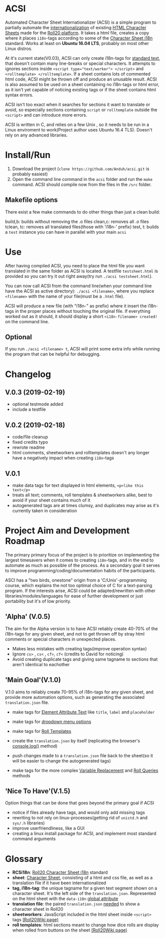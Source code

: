 # ACSI
Automated Character Sheet Internationalizer (ACSI) is a simple program to partially automate the [internationalization](https://wiki.roll20.net/Character_Sheet_i18n) of existing [HTML Character Sheets](https://github.com/Roll20/roll20-character-sheets) made for the [Roll20 platform](https://en.wikipedia.org/wiki/Roll20). It takes a html file, creates a copy where it places `i18n`-tags according to some of the [Character Sheet i18n](https://wiki.roll20.net/Character_Sheet_i18n) standard. Works at least on **Ubuntu 16.04 LTS**, probably on most other Linux distros.


At it's current state(V0.03), ACSI can only create i18n-tags for [standard text](https://wiki.roll20.net/Character_Sheet_i18n#Standard_Text), that doesn't contain many line-breaks or special characters. It attempts to ignores sections inside `<script type="text/worker"> </script>` and `<rolltemplate> </rolltemplate>`. If a sheet contains lots of commented html code, ACSI might be thrown off and produce an unusable result. ACSI is also assumed to be used on a sheet containing no i18n-tags or html error, as it isn't yet capable of noticing existing tags or if the sheet contains html syntax errors.

ACSI isn't too exact when it searches for sections it want to translate or avoid, so especially sections containing `script` or `rolltemplate` outside the `<script>` and <rolltemplate> can introduce more errors. 

ACSI is written in C, and relies on a few Unix , so it needs to be run in a Linux enviroment to work(Project author uses Ubuntu 16.4 TLS). Doesn't rely on any advanced libraries. 

# Install/Run
1. Download the project (`clone https://github.com/Anduh/acsi.git` is probably easiest)
2. Open the command line command in the `acsi` folder and run the `make` command. ACSI should compile now from the files in the `/src` folder.

## Makefile options
There exist a few make commands to do other things than just a clean build:

build,b:	builds without removing the .o files
clean,c:	removes all .o files
tclean, tc:	removes all translated files(those with 'i18n-' prefix)
test, t:	builds a `test` instance you can have in parallel with your main `acsi` 

# Use
After having compiled ACSI, you need to place the html file you want translated in the same folder as ACSI is located. A testfile `testsheet.html` is provided so you can try it out right away(try run `./acsi testsheet.html`).

You can now call ACSI from the command line(when your command line have the ACSI as active directory): `./acsi <filename>`, where you replace `<filename>` with the name of your file(must be a `.html` file).

ACSI will produce a new file (with "i18n-" as prefix) where it insert the i18n-tags in the proper places without touching the original file.
If everything worked out as it should, it should display a short `<i18n-filename> created!` on the command line. 

## Optional
If you run `./acsi <filename> t`, ACSI will print some extra info while running the program that can be helpful for debugging.

# Changelog

## V.0.3 (2019-02-19)
- optional testmode added
- include a testfile

## V.0.2 (2019-02-18)
- code/file cleanup
- fixed credits typo
- rewrote readme
- html comments, sheetworkers and rolltemplates doesn't  any longer have a negatively impact  when creating `i18n`-tags

## V.0.1
- make data tags for text displayed in html elements, `<p>like this text</p>`
- treats all text; comments, roll templates & sheetworkers alike, best to avoid if your sheet contains much of it
- autogenerated tags are at times clumsy, and duplicates may arise as it's currently taken in consideration

# Project Aim and Development Roadmap
The primary primary focus of the project is to prioritize on implementing the largest timesavers when it comes to creating `i18n`-tags, and in the end to automate as much as possible of the process. As a secondary goal it serves to improve programming/coding/documentation habits of the participants.

ASCI has a "two birds, onestone" origin from a 'C/Unix'-programming course, which explains the not too optimal choice of C for a text-parsing program.
If the interests arise, ACSI could be adapted/rewritten with other libraries/modules/languages for ease of further development or just portability but it's of low priority.

## 'Alpha' (V.0.5)
The aim for the Alpha version is to have ACSI reliably create 40-70% of the i18n-tags for any given sheet, and not to get thrown off by stray html comments or special characters in unexpected places.

- Makes less mistakes with creating tags(improve operation syntax)
- Ignore `cs>` , `cs<` , `cf>`, `cf<` (credits to David for noticing)
- Avoid creating duplicate tags and giving same tagname to sections that aren't identical to eachother

## 'Main Goal'(V.1.0)
V.1.0 aims to reliably create 70-95% of i18n-tags for any given sheet, and provide more automation options, such as generating the associated `translation.json` file.

- make tags for [Element Attribute Text](https://wiki.roll20.net/Character_Sheet_i18n#Element_Attribute_Text) like `title`, `label` and `placeholder`
- make tags for [dropdown menu options](https://wiki.roll20.net/Character_Sheet_i18n#Dynamic_Key_Replacement)
- make tags for [Roll Templates](https://wiki.roll20.net/Character_Sheet_i18n#Roll_Templates)
- create the `translation.json` by itself (replicating the browser's [console.log()](https://wiki.roll20.net/Character_Sheet_i18n#Step_Two.2C_Generating_the_Translation_File) method)
- push changes made to a `translation.json` file back to the sheet(so it will be easier to change the autogenerated tags)

- make tags for the more complex [Variable Replacement](https://wiki.roll20.net/Character_Sheet_i18n#Variable_Replacement) and [Roll Queries](https://wiki.roll20.net/Character_Sheet_i18n#Roll_Queries) methods


## 'Nice To Have'(V.1.5) 
Option things that can be done that goes beyond the primary goal if ACSI
- notice if files already have tags, and would only add missing tags
- rewriting to not rely on linux-processes(getting rid of `unistd.h` and `sys/.h` libraries)
- improve userfriendliness, like a GUI
- creating a linux install package for ACSI, and implement most standard command arguments

# Glossary
- **RCSi18n**: [Roll20 Character Sheet i18n](https://wiki.roll20.net/Character_Sheet_i18n) standard
- **sheet**: [Character Sheet](https://wiki.roll20.net/Character_Sheets), consisting of a html and css file, as well as a translation file if it have been internationalized
- **tag, i18n-tag**: the unique tagname for a given text segment shown on a character sheet. It's the left side of the `translation.json`. Represented on the html sheet with the `data-i18n` [global attribute](https://www.w3schools.com/tags/ref_standardattributes.asp)
- **translation file**: the paired `translation.json` [needed]((https://wiki.roll20.net/Character_Sheet_i18n#Step_Two.2C_Generating_the_Translation_File)) to show a character sheet in Roll20
- **sheetworkers**: JavaScript included in the html sheet inside `<script>` tags [(Roll20Wiki page)](https://wiki.roll20.net/Sheet_Worker_Scripts)
- **roll templates**: html sections meant to change how dice rolls are display when rolled from buttons on the sheet [(Roll20Wiki page)](https://wiki.roll20.net/Roll_Templates)
